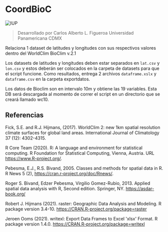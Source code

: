 # CoordBioC

![IUP](https://i.imgur.com/1ZrTdQ3.png)

> Desarrollado por Carlos Alberto L. Figueroa
> Universidad Panamericana CDMX

Relaciona 1 dataset de latitudes y longitudes  con sus respectivos valores dentro del WorldClim BioClim v.2.1

Los datasets de latitudes y longitudes deben estar separados en ```lat.csv``` y ```lon.csv``` y estos deberán ser colocados en la carpeta de datasets para que el script funcione.
Como resultados, entrega 2 archivos ```dataframe.xslx``` y ```dataframe.csv``` en la carpeta exportdatos.

Los datos de Bioclim son en intervalo 10m y obtiene las 19 variables. Esta DB será descargada al momento de correr el script en un directorio que se creará llamado wc10.

## Referencias

Fick, S.E. and R.J. Hijmans, (2017). WorldClim 2: new 1km spatial resolution 
  climate surfaces for global land areas. 
  International Journal of Climatology 37 (12): 4302-4315.

R Core Team (2020). R: A language and environment for statistical
  computing. R Foundation for Statistical Computing, Vienna, Austria.
  URL https://www.R-project.org/.
  
Pebesma, E.J., R.S. Bivand, 2005. Classes and methods for spatial
  data in R. R News 5 (2), https://cran.r-project.org/doc/Rnews/.
  
Roger S. Bivand, Edzer Pebesma, Virgilio Gomez-Rubio, 2013. Applied
  spatial data analysis with R, Second edition. Springer, NY.
  https://asdar-book.org/
  
Robert J. Hijmans (2021). raster: Geographic Data Analysis and
  Modeling. R package version 3.4-10.
  https://CRAN.R-project.org/package=raster

Jeroen Ooms (2021). writexl: Export Data Frames to Excel 'xlsx'
  Format. R package version 1.4.0.
  https://CRAN.R-project.org/package=writexl
